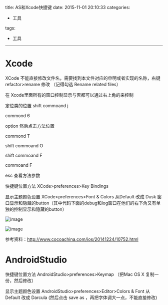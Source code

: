 title: AS和Xcode快捷键
date: 2015-11-01 20:10:33
categories:
- 工具
   
   
   
tags:   
- 工具

---

# Xcode 

XCode   不能直接修改文件名，需要找到本文件对应的申明或者实现的名称，右键refactor>rename  修改
（记得勾选 Rename related files）


在 Xcode里面所有的窗口控制显示与否都可以通过右上角的来控制  


定位类的位置  shift  commoand  j

commond  6 


option 然后点击方法位置

commond   T

shift  commoand  O

shift  commoand  F

 commoand  F


esc  查看方法参数   


快捷键位置方法   XCode>preferences>Key Bindings

显示主题颜色设置   XCode>preferences>Font & Colors   从Default  改成   Dusk 
窗口显示和隐藏的button（其中代码下面的debug和log窗口在他们的右下角又有单独的控制显示和隐藏的button）  

![image](https://github.com/liuyicheng3/learning-summary/blob/master/images/Xcode%E8%AE%BE%E7%BD%AE.png?raw=true)

![image](https://github.com/liuyicheng3/learning-summary/blob/master/images/Xcode%E5%BF%AB%E6%8D%B7%E9%94%AE.jpg?raw=true)  


参考资料：http://www.cocoachina.com/ios/20141224/10752.html



# AndroidStudio  

快捷键位置方法   AndroidStudio>preferences>Keymap  （把Mac  OS X 复制一份，然后修改）


显示主题颜色设置   AndroidStudio>preferences>Editor>Colors & Font   从Default  改成   Darcula  (然后点击 save as  ，再把字体调大一点，不能直接修改) 
